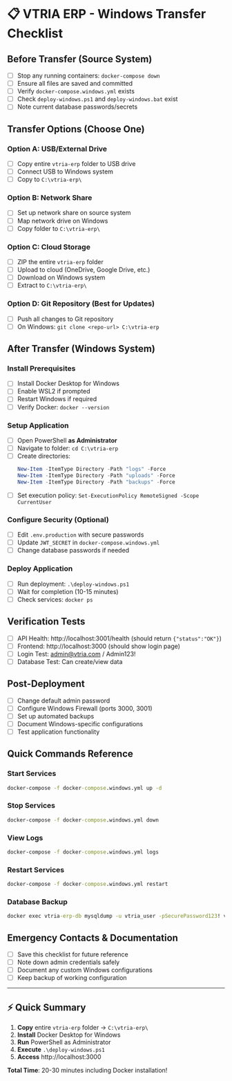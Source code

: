 # 📋 VTRIA ERP - Windows Transfer Checklist

## Before Transfer (Source System)
- [ ] Stop any running containers: `docker-compose down`
- [ ] Ensure all files are saved and committed
- [ ] Verify `docker-compose.windows.yml` exists
- [ ] Check `deploy-windows.ps1` and `deploy-windows.bat` exist
- [ ] Note current database passwords/secrets

## Transfer Options (Choose One)

### Option A: USB/External Drive
- [ ] Copy entire `vtria-erp` folder to USB drive
- [ ] Connect USB to Windows system
- [ ] Copy to `C:\vtria-erp\`

### Option B: Network Share
- [ ] Set up network share on source system
- [ ] Map network drive on Windows
- [ ] Copy folder to `C:\vtria-erp\`

### Option C: Cloud Storage
- [ ] ZIP the entire `vtria-erp` folder
- [ ] Upload to cloud (OneDrive, Google Drive, etc.)
- [ ] Download on Windows system
- [ ] Extract to `C:\vtria-erp\`

### Option D: Git Repository (Best for Updates)
- [ ] Push all changes to Git repository
- [ ] On Windows: `git clone <repo-url> C:\vtria-erp`

## After Transfer (Windows System)

### Install Prerequisites
- [ ] Install Docker Desktop for Windows
- [ ] Enable WSL2 if prompted
- [ ] Restart Windows if required
- [ ] Verify Docker: `docker --version`

### Setup Application
- [ ] Open PowerShell **as Administrator**
- [ ] Navigate to folder: `cd C:\vtria-erp`
- [ ] Create directories: 
  ```powershell
  New-Item -ItemType Directory -Path "logs" -Force
  New-Item -ItemType Directory -Path "uploads" -Force
  New-Item -ItemType Directory -Path "backups" -Force
  ```
- [ ] Set execution policy: `Set-ExecutionPolicy RemoteSigned -Scope CurrentUser`

### Configure Security (Optional)
- [ ] Edit `.env.production` with secure passwords
- [ ] Update `JWT_SECRET` in `docker-compose.windows.yml`
- [ ] Change database passwords if needed

### Deploy Application
- [ ] Run deployment: `.\deploy-windows.ps1`
- [ ] Wait for completion (10-15 minutes)
- [ ] Check services: `docker ps`

## Verification Tests
- [ ] API Health: http://localhost:3001/health (should return `{"status":"OK"}`)
- [ ] Frontend: http://localhost:3000 (should show login page)
- [ ] Login Test: admin@vtria.com / Admin123!
- [ ] Database Test: Can create/view data

## Post-Deployment
- [ ] Change default admin password
- [ ] Configure Windows Firewall (ports 3000, 3001)
- [ ] Set up automated backups
- [ ] Document Windows-specific configurations
- [ ] Test application functionality

## Quick Commands Reference

### Start Services
```cmd
docker-compose -f docker-compose.windows.yml up -d
```

### Stop Services  
```cmd
docker-compose -f docker-compose.windows.yml down
```

### View Logs
```cmd
docker-compose -f docker-compose.windows.yml logs
```

### Restart Services
```cmd
docker-compose -f docker-compose.windows.yml restart
```

### Database Backup
```cmd
docker exec vtria-erp-db mysqldump -u vtria_user -pSecurePassword123! vtria_erp > backup.sql
```

## Emergency Contacts & Documentation
- [ ] Save this checklist for future reference
- [ ] Note down admin credentials safely
- [ ] Document any custom Windows configurations
- [ ] Keep backup of working configuration

---

## ⚡ Quick Summary
1. **Copy** entire `vtria-erp` folder → `C:\vtria-erp\`
2. **Install** Docker Desktop for Windows
3. **Run** PowerShell as Administrator
4. **Execute** `.\deploy-windows.ps1`
5. **Access** http://localhost:3000

**Total Time**: 20-30 minutes including Docker installation!